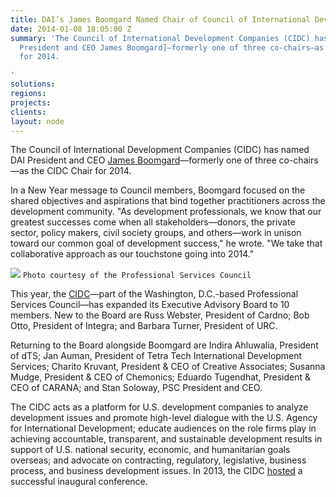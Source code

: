 ```yaml
---
title: DAI’s James Boomgard Named Chair of Council of International Development CompaniesBlank
date: 2014-01-08 18:05:00 Z
summary: 'The Council of International Development Companies (CIDC) has named DAI
  President and CEO James Boomgard]—formerly one of three co-chairs—as the CIDC Chair
  for 2014.

'
solutions: 
regions: 
projects: 
clients: 
layout: node
---
```


The Council of International Development Companies (CIDC) has named DAI President and CEO [James Boomgard][1]—formerly one of three co-chairs—as the CIDC Chair for 2014.

In a New Year message to Council members, Boomgard focused on the shared objectives and aspirations that bind together practitioners across the development community. "As development professionals, we know that our greatest successes come when all stakeholders—donors, the private sector, policy makers, civil society groups, and others—work in unison toward our common goal of development success," he wrote. "We take that collaborative approach as our touchstone going into 2014."

![][2]
`Photo courtesy of the Professional Services Council`

This year, the [CIDC][3]—part of the Washington, D.C.-based Professional Services Council—has expanded its Executive Advisory Board to 10 members. New to the Board are Russ Webster, President of Cardno; Bob Otto, President of Integra; and Barbara Turner, President of URC.

Returning to the Board alongside Boomgard are Indira Ahluwalia, President of dTS; Jan Auman, President of Tetra Tech International Development Services; Charito Kruvant, President & CEO of Creative Associates; Susanna Mudge, President & CEO of Chemonics; Eduardo Tugendhat, President & CEO of CARANA; and Stan Soloway, PSC President and CEO.

The CIDC acts as a platform for U.S. development companies to analyze development issues and promote high-level dialogue with the U.S. Agency for International Development; educate audiences on the role firms play in achieving accountable, transparent, and sustainable development results in support of U.S. national security, economic, and humanitarian goals overseas; and advocate on contracting, regulatory, legislative, business process, and business development issues. In 2013, the CIDC [hosted][4] a successful inaugural conference.

[1]: /who-we-are/leadership/james-boomgard
[2]: https://assetify-dai.com/news/BoomgardCIDC_PSC.jpg
[3]: http://www.cidc.us/
[4]: /news/development-leaders-come-together-inaugural-cidc-conference
